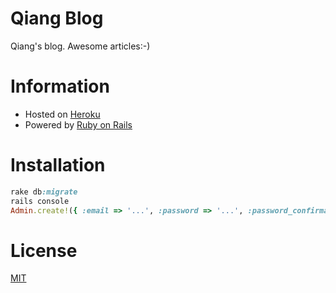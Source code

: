 Qiang Blog
==========

Qiang's blog. Awesome articles:-)

# Information

- Hosted on [Heroku](http://qiang-blog.herokuapp.com)
- Powered by [Ruby on Rails](http://rubyonrails.org)

# Installation

```ruby
rake db:migrate
rails console
Admin.create!({ :email => '...', :password => '...', :password_confirmation => '...' })
```

# License

[MIT](http://opensource.org/licenses/MIT)